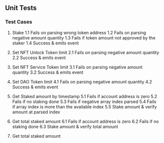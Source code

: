 ## Unit Tests

### Test Cases
1. Stake
	1.1 Fails on parsing wrong token address
	1.2 Fails on parsing negative amount quantity
	1.3 Fails if token amount not approved by the staker
	1.4 Success & emits event

2. Set NFT Unlock Token limit
	2.1 Fails on parsing negative amount quantity
	2.2 Success & emits event

3. Set NFT Service Token limit
	3.1 Fails on parsing negative amount quantity
	3.2 Success & emits event

4. Set DAO Token limit
	4.1 Fails on parsing negative amount quantity
	4.2 Success & emits event

5. Get Staked amount by timestamp
	5.1 Fails if account address is zero
	5.2 Fails if no staking done
	5.3 Fails if negative array index parsed
	5.4 Fails if array index is more than the available index
	5.5 Stake amount & verify amount at parsed index

6. Get total staked amount
	6.1 Fails if account address is zero
	6.2 Fails if no staking done
	6.3 Stake amount & verify total amount

7. Get total staked amount
